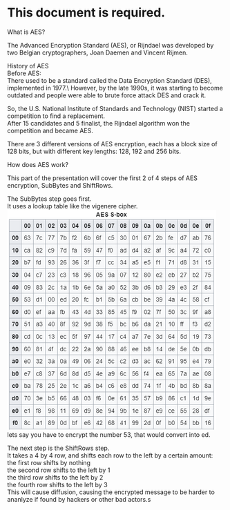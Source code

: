 # This document is required.

What is AES?

The Advanced Encryption Standard (AES), or Rijndael was developed by two Belgian cryptographers, Joan Daemen and Vincent Rijmen. 

History of AES\
Before AES:\
There used to be a standard called the Data Encryption Standard (DES), implemented in 1977.\ 
However, by the late 1990s, it was starting to become outdated and people were able to brute force attack DES and crack it.

So, the U.S. National Institute of Standards and Technology (NIST) started a competition to find a replacement.\
After 15 candidates and 5 finalist, the Rijndael algorithm won the competition and became AES.

There are 3 different versions of AES encryption, each has a block size of 128 bits, but with different key lengths: 128, 192 and 256 bits.

How does AES work?

This part of the presentation will cover the first 2 of 4 steps of AES encryption, SubBytes and ShiftRows. 

The SubBytes step goes first.\
It uses a lookup table like the vigenere cipher.\
![AES_S-box](AES_S-box.png)\
lets say you have to encrypt the number 53, that would convert into ed.

The next step is the ShiftRows step.\
It takes a 4 by 4 row, and shifts each row to the left by a certain amount:\
the first row shifts by nothing\
the second row shifts to the left by 1\
the third row shifts to the left by 2\
the fourth row shifts to the left by 3\
This will cause diffusion, causing the encrypted message to be harder to ananlyze if found by hackers or other bad actors.s